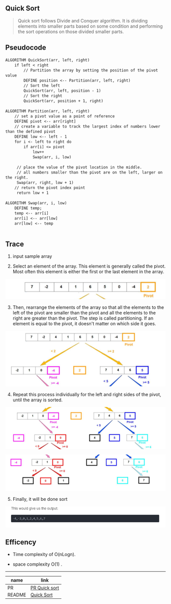 ## Quick Sort

> Quick sort follows Divide and Conquer algorithm. It is dividing elements into smaller parts based on some condition and performing the sort operations on those divided smaller parts.

## Pseudocode

```
ALGORITHM QuickSort(arr, left, right)
    if left < right
        // Partition the array by setting the position of the pivot value
        DEFINE position <-- Partition(arr, left, right)
        // Sort the left
        QuickSort(arr, left, position - 1)
        // Sort the right
        QuickSort(arr, position + 1, right)

ALGORITHM Partition(arr, left, right)
    // set a pivot value as a point of reference
    DEFINE pivot <-- arr[right]
    // create a variable to track the largest index of numbers lower than the defined pivot
    DEFINE low <-- left - 1
    for i <- left to right do
        if arr[i] <= pivot
            low++
            Swap(arr, i, low)

     // place the value of the pivot location in the middle.
     // all numbers smaller than the pivot are on the left, larger on the right.
     Swap(arr, right, low + 1)
    // return the pivot index point
     return low + 1

ALGORITHM Swap(arr, i, low)
    DEFINE temp;
    temp <-- arr[i]
    arr[i] <-- arr[low]
    arr[low] <-- temp


```

## Trace

1. input sample array

2. Select an element of the array. This element is generally called the pivot. Most often this element is either the first or the last element in the array.

![sample array](./images/1.PNG)

3. Then, rearrange the elements of the array so that all the elements to the left of the pivot are smaller than the pivot and all the elements to the right are greater than the pivot. The step is called partitioning. If an element is equal to the pivot, it doesn't matter on which side it goes.

![partitioning](./images/2.PNG)

4. Repeat this process individually for the left and right sides of the pivot, until the array is sorted.

![partitioning_2](./images/3.PNG)

![partitioning_3](./images/4.PNG)

5. Finally, it will be done sort 

![partitioning_3](./images/5.PNG)
## Efficency

- Time complexity of O(nLogn).

- space complexity O(1) .
----

|name|link|
|----|----|
|PR|[PR Quick sort](https://github.com/Mujahedyousef/data-structures-and-algorithms/pull/32)|
|README|[Quick Sort](./quick_sort.md)|
